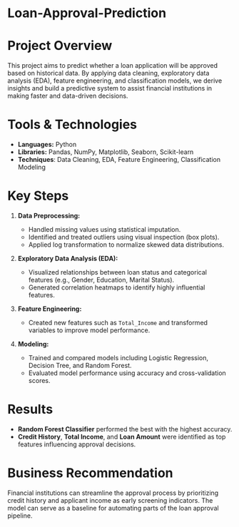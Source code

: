 # Loan-Approval-Prediction

# Project Overview
This project aims to predict whether a loan application will be approved based on historical data. By applying data cleaning, exploratory data analysis (EDA), feature engineering, and classification models, we derive insights and build a predictive system to assist financial institutions in making faster and data-driven decisions.

# Tools & Technologies
- **Languages:** Python  
- **Libraries:** Pandas, NumPy, Matplotlib, Seaborn, Scikit-learn  
- **Techniques**: Data Cleaning, EDA, Feature Engineering, Classification Modeling

# Key Steps
1. **Data Preprocessing:**  
   - Handled missing values using statistical imputation.
   - Identified and treated outliers using visual inspection (box plots).
   - Applied log transformation to normalize skewed data distributions.

2. **Exploratory Data Analysis (EDA):**  
   - Visualized relationships between loan status and categorical features (e.g., Gender, Education, Marital Status).
   - Generated correlation heatmaps to identify highly influential features.

3. **Feature Engineering:**  
   - Created new features such as `Total_Income` and transformed variables to improve model performance.

4. **Modeling:**  
   - Trained and compared models including Logistic Regression, Decision Tree, and Random Forest.
   - Evaluated model performance using accuracy and cross-validation scores.

# Results
- **Random Forest Classifier** performed the best with the highest accuracy.
- **Credit History**, **Total Income**, and **Loan Amount** were identified as top features influencing approval decisions.

# Business Recommendation
Financial institutions can streamline the approval process by prioritizing credit history and applicant income as early screening indicators. The model can serve as a baseline for automating parts of the loan approval pipeline.
